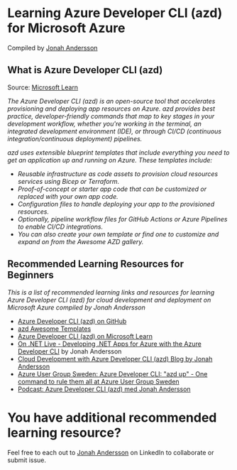 # Learning Azure Developer CLI (azd) for Microsoft Azure
Compiled by [Jonah Andersson](https://www.linkedin.com/in/jonahandersson/)

## What is Azure Developer CLI (azd) 
Source: [Microsoft Learn](https://learn.microsoft.com/en-us/azure/developer/azure-developer-cli/overview)

*The Azure Developer CLI (azd) is an open-source tool that accelerates provisioning and deploying app resources on Azure. azd provides best practice, developer-friendly commands that map to key stages in your development workflow, whether you're working in the terminal, an integrated development environment (IDE), or through CI/CD (continuous integration/continuous deployment) pipelines.*

*azd uses extensible blueprint templates that include everything you need to get an application up and running on Azure. 
These templates include:*
- *Reusable infrastructure as code assets to provision cloud resources services using Bicep or Terraform.*
- *Proof-of-concept or starter app code that can be customized or replaced with your own app code.*
- *Configuration files to handle deploying your app to the provisioned resources.*
- *Optionally, pipeline workflow files for GitHub Actions or Azure Pipelines to enable CI/CD integrations.*
- *You can also create your own template or find one to customize and expand on from the Awesome AZD gallery.*

## Recommended Learning Resources for Beginners 
*This is a list of recommended learning links and resources for learning Azure Developer CLI (azd) for cloud development and deployment on Microsoft Azure compiled by Jonah Andersson*

- [Azure Developer CLI (azd) on GitHub](https://github.com/azure/awesome-azd)
- [azd Awesome Templates](https://azure.github.io/awesome-azd/)
- [Azure Developer CLI (azd) on Microsoft Learn](https://learn.microsoft.com/en-us/azure/developer/azure-developer-cli/?WT.mc_id=linkedin&sharingId=AZ-MVP-5004251)
- [On .NET Live - Developing .NET Apps for Azure with the Azure Developer CLI](https://www.youtube.com/live/mIEYM2U6fIk?si=swAkLw0eF9p5eqe4) by Jonah Andersson
- [Cloud Development with Azure Developer CLI (azd) Blog by Jonah Andersson](https://jonahandersson.tech/cloud-development-with-azure-developer-cli-azd/)
- [Azure User Group Sweden: Azure Developer CLI: "azd up" - One command to rule them all at Azure User Group Sweden](https://www.youtube.com/watch?v=uzmfyHMfKqE)
- [Podcast: Azure Developer CLI (azd) med Jonah Andersson](https://open.spotify.com/episode/51pFDgdT4kBoXOVCP6Vrik)


# You have additional recommended learning resource? 
Feel free to each out to [Jonah Andersson](https://www.linkedin.com/in/jonahandersson/) on LinkedIn to collaborate or submit issue.
